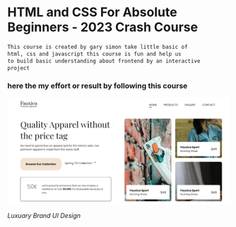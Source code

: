 # HTML and CSS For Absolute Beginners - 2023 Crash Course

```
This course is created by gary simon take little basic of 
html, css and javascript this course is fun and help us 
to build basic understanding about frontend by an interactive
project
```


### here the my effort or result by following this course

![Design](images/design.PNG)

*Luxuary Brand UI Design*


